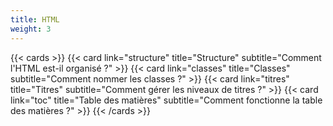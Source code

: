 ```yaml
---
title: HTML
weight: 3
---
```


{{< cards >}}
  {{< card link="structure" title="Structure" subtitle="Comment l'HTML est-il organisé ?" >}}
  {{< card link="classes" title="Classes" subtitle="Comment nommer les classes ?" >}}
  {{< card link="titres" title="Titres" subtitle="Comment gérer les niveaux de titres ?" >}}
  {{< card link="toc" title="Table des matières" subtitle="Comment fonctionne la table des matières ?" >}}
{{< /cards >}}
